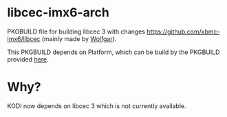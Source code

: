 # libcec-imx6-arch
PKGBUILD file for building libcec 3 with changes https://github.com/xbmc-imx6/libcec (mainly made by [Wolfgar](https://github.com/wolfgar)).

This PKGBUILD depends on Platform, which can be build by the PKGBUILD provided [here](https://github.com/zpon/libplatform-arch).

# Why?
KODI now depends on libcec 3 which is not currently available.
